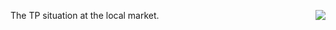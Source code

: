 <img src="http://scripting.com/images/2020/07/08/tpForMyBunghole.png" border="0" align="right">The TP situation at the local market.
